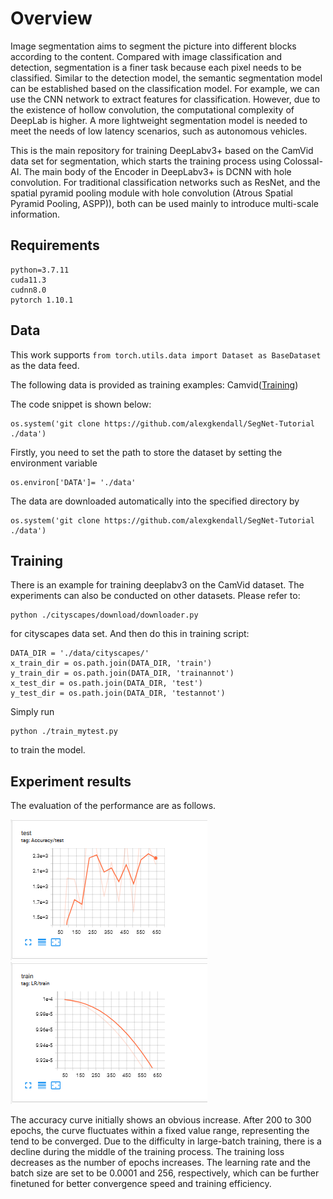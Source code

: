 # Overview

Image segmentation aims to segment the picture into different blocks according to the content. Compared with image classification and detection, segmentation is a finer task because each pixel needs to be classified. Similar to the detection model, the semantic segmentation model can be established based on the classification model. For example, we can use the CNN network to extract features for classification. However, due to the existence of hollow convolution, the computational complexity of DeepLab is higher. A more lightweight segmentation model is needed to meet the needs of low latency scenarios, such as autonomous vehicles.

This is the main repository for training DeepLabv3+ based on the CamVid data set for segmentation, which starts the training process using Colossal-AI. The main body of the Encoder in DeepLabv3+ is DCNN with hole convolution. For traditional classification networks such as ResNet, and the spatial pyramid pooling module with hole convolution (Atrous Spatial Pyramid Pooling, ASPP)), both can be used mainly to introduce multi-scale information.

## Requirements
```
python=3.7.11
cuda11.3
cudnn8.0
pytorch 1.10.1
```

## Data
This work supports `from torch.utils.data import Dataset as BaseDataset` as the data feed.

The following data is provided as training examples:
Camvid([Training](http://mi.eng.cam.ac.uk/research/projects/VideoRec/CamVid/))

The code snippet is shown below:
```
os.system('git clone https://github.com/alexgkendall/SegNet-Tutorial ./data')
```
Firstly, you need to set the path to store the dataset by setting the environment variable 
```
os.environ['DATA']= './data'
```
The data are downloaded automatically into the specified directory by
```
os.system('git clone https://github.com/alexgkendall/SegNet-Tutorial ./data')
```

## Training
There is an example for training deeplabv3 on the CamVid dataset. 
The experiments can also be conducted on other datasets.
Please refer to: 
```
python ./cityscapes/download/downloader.py
```
for cityscapes data set. And then do this in training script:
```
DATA_DIR = './data/cityscapes/'
x_train_dir = os.path.join(DATA_DIR, 'train')
y_train_dir = os.path.join(DATA_DIR, 'trainannot')
x_test_dir = os.path.join(DATA_DIR, 'test')
y_test_dir = os.path.join(DATA_DIR, 'testannot')
```
Simply run
```
python ./train_mytest.py
```
to train the model.

## Experiment results
The evaluation of the performance are as follows.

![results](results/accuracy.png)
![results](results/loss.png)

The accuracy curve initially shows an obvious increase. After 200 to 300 epochs, the curve fluctuates within a fixed value range, representing the tend to be converged. Due to the difficulty in large-batch training, there is a decline during the middle of the training process. The training loss decreases as the number of epochs increases. The learning rate and the batch size are set to be 0.0001 and 256, respectively, which can be further finetuned for better convergence speed and training efficiency.

